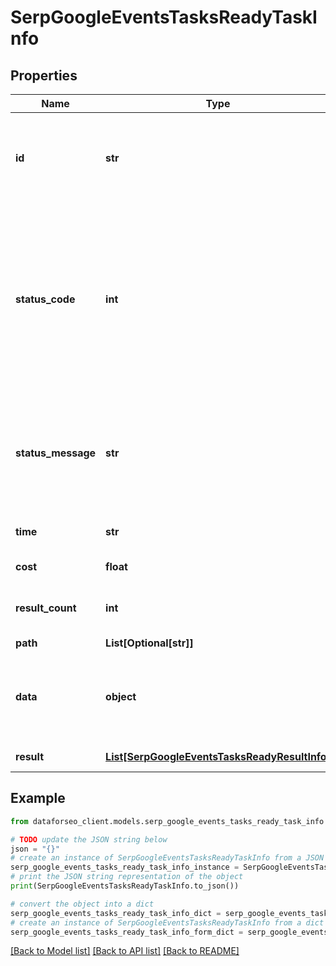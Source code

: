 # SerpGoogleEventsTasksReadyTaskInfo


## Properties

Name | Type | Description | Notes
------------ | ------------- | ------------- | -------------
**id** | **str** | task identifier unique task identifier in our system in the UUID format | [optional] 
**status_code** | **int** | status code of the task generated by DataForSEO, can be within the following range: 10000-60000 you can find the full list of the response codes here | [optional] 
**status_message** | **str** | informational message of the task you can find the full list of general informational messages here | [optional] 
**time** | **str** | execution time, seconds | [optional] 
**cost** | **float** | total tasks cost, USD | [optional] 
**result_count** | **int** | number of elements in the result array | [optional] 
**path** | **List[Optional[str]]** | URL path | [optional] 
**data** | **object** | contains the same parameters that you specified in the POST request | [optional] 
**result** | [**List[SerpGoogleEventsTasksReadyResultInfo]**](SerpGoogleEventsTasksReadyResultInfo.md) | array of results | [optional] 

## Example

```python
from dataforseo_client.models.serp_google_events_tasks_ready_task_info import SerpGoogleEventsTasksReadyTaskInfo

# TODO update the JSON string below
json = "{}"
# create an instance of SerpGoogleEventsTasksReadyTaskInfo from a JSON string
serp_google_events_tasks_ready_task_info_instance = SerpGoogleEventsTasksReadyTaskInfo.from_json(json)
# print the JSON string representation of the object
print(SerpGoogleEventsTasksReadyTaskInfo.to_json())

# convert the object into a dict
serp_google_events_tasks_ready_task_info_dict = serp_google_events_tasks_ready_task_info_instance.to_dict()
# create an instance of SerpGoogleEventsTasksReadyTaskInfo from a dict
serp_google_events_tasks_ready_task_info_form_dict = serp_google_events_tasks_ready_task_info.from_dict(serp_google_events_tasks_ready_task_info_dict)
```
[[Back to Model list]](../README.md#documentation-for-models) [[Back to API list]](../README.md#documentation-for-api-endpoints) [[Back to README]](../README.md)


